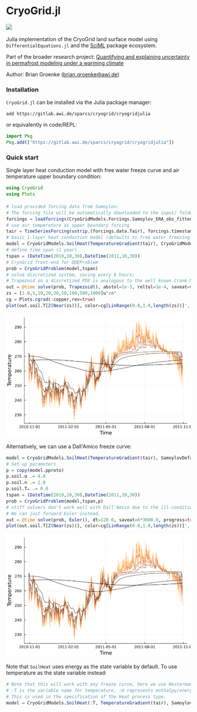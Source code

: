 # CryoGrid.jl

[![][docs-dev-img]][docs-dev-url]

[docs-dev-img]: https://img.shields.io/badge/docs-latest-blue.svg
[docs-dev-url]: https://cryogrid.github.io/CryoGrid.jl/dev/

Julia implementation of the CryoGrid land surface model using `DifferentialEquations.jl` and the [SciML](https://github.com/SciML)
package ecosystem.

Part of the broader research project: [Quantifying and explaining uncertainty in permafrost modeling under a warming climate](https://drive.google.com/file/d/1wB_EXtlO_PMXFSzZ-bRV8cg0a0DGDtAB/view?usp=sharing)

Author: Brian Groenke (brian.groenke@awi.de)

### Installation

`CryoGrid.jl` can be installed via the Julia package manager:

```
add https://gitlab.awi.de/sparcs/cryogrid/cryogridjulia
```

or equivalently in code/REPL:

```julia
import Pkg
Pkg.add(["https://gitlab.awi.de/sparcs/cryogrid/cryogridjulia"])
```

### Quick start

Single layer heat conduction model with free water freeze curve and air temperature upper boundary condition:

```julia
using CryoGrid
using Plots

# load provided forcing data from Samoylov;
# The forcing file will be automatically downloaded to the input/ folder if not already present.
forcings = loadforcings(CryoGridModels.Forcings.Samoylov_ERA_obs_fitted_1979_2014_spinup_extended_2044, :Tair => u"°C");
# use air temperature as upper boundary forcing
tair = TimeSeriesForcing(ustrip.(forcings.data.Tair), forcings.timestamps, :Tair);
# basic 1-layer heat conduction model (defaults to free water freezing scheme)
model = CryoGridModels.SoilHeat(TemperatureGradient(tair), CryoGridModels.SamoylovDefault)
# define time span (1 year)
tspan = (DateTime(2010,10,30),DateTime(2011,10,30))
# CryoGrid front-end for ODEProblem
prob = CryoGridProblem(model,tspan)
# solve discretized system, saving every 6 hours;
# Trapezoid on a discretized PDE is analogous to the well known Crank-Nicolson method.
out = @time solve(prob, Trapezoid(), abstol=1e-3, reltol=1e-4, saveat=6*3600.0, progress=true) |> CryoGridOutput;
zs = [1.0,5,10,20,30,50,100,500,1000]u"cm"
cg = Plots.cgrad(:copper,rev=true)
plot(out.soil.T[Z(Near(zs))], color=cg[LinRange(0.0,1.0,length(zs))]', ylabel="Temperature", leg=false, dpi=150)
```
![Ts_output_freew](res/Ts_H_tair_freeW_2010-2011.png)

Alternatively, we can use a Dall'Amico freeze curve:

```julia
model = CryoGridModels.SoilHeat(TemperatureGradient(tair), SamoylovDefault, freezecurve=SFCC(DallAmico()))
# Set-up parameters
p = copy(model.pproto)
p.soil.α .= 4.0
p.soil.n .= 2.0
p.soil.Tₘ .= 0.0
tspan = (DateTime(2010,10,30),DateTime(2011,10,30))
prob = CryoGridProblem(model,tspan,p)
# stiff solvers don't work well with Dall'Amico due to the ill-conditioned Jacobian;
# We can just forward Euler instead.
out = @time solve(prob, Euler(), dt=120.0, saveat=6*3600.0, progress=true) |> CryoGridOutput;
plot(out.soil.T[Z(Near(zs))], color=cg[LinRange(0.0,1.0,length(zs))]', ylabel="Temperature", leg=false, dpi=150)
```
![Ts_output_vgfc](res/Ts_H_tair_vg_2010-2011.png)

Note that `SoilHeat` uses energy as the state variable by default. To use temperature as the state variable instead:

```julia
# Note that this will work with any freeze curve, here we use Westermann (2011).
# :T is the variable name for temperature, :H represents enthalpy/energy.
# This is used in the specification of the Heat process type.
model = CryoGridModels.SoilHeat(:T, TemperatureGradient(tair), SamoylovDefault, freezecurve=SFCC(Westermann()))
```
